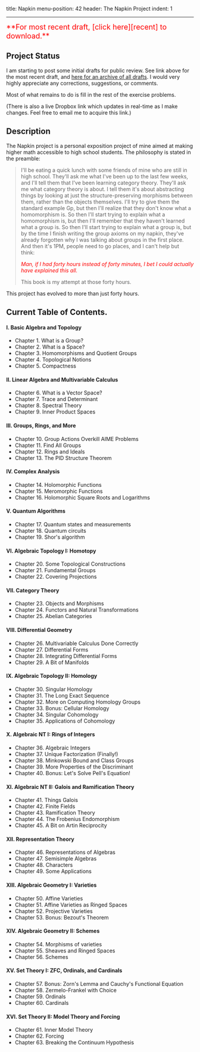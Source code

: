 title: Napkin
menu-position: 42
header: The Napkin Project
indent: 1

---

<span style="color:red; font-size: 140%;">
**For most recent draft, [click here][recent] to download.**
</span>

## Project Status
I am starting to post some initial drafts for public review.
See link above for the most recent draft,
and [here for an archive of all drafts][wp].
I would very highly appreciate any corrections, suggestions, or comments.

Most of what remains to do is fill in the rest of the exercise problems.

(There is also a live Dropbox link which updates in real-time as I make changes.
Feel free to email me to acquire this link.)

## Description
The Napkin project is a personal exposition project of mine
aimed at making higher math accessible to high school students.
The philosophy is stated in the preamble:

> I'll be eating a quick lunch with some friends of mine who are still in high school.
> They'll ask me what I've been up to the last few weeks, and I'll tell them that I've been learning category theory.
> They'll ask me what category theory is about.
> I tell them it's about abstracting things by looking at just the structure-preserving morphisms between them, rather than the objects themselves.
> I'll try to give them the standard example Gp, but then I'll realize that they don't know what a homomorphism is.
> So then I'll start trying to explain what a homomorphism is, but then I'll remember that they haven't learned what a group is.
> So then I'll start trying to explain what a group is, but by the time I finish writing the group axioms on my napkin, they've already forgotten why I was talking about groups in the first place.
> And then it's 1PM, people need to go places, and I can't help but think:
>
> *<span style="color:red;">Man, if I had forty hours instead of forty minutes, I bet I could actually have explained this all.</span>*
>
> This book is my attempt at those forty hours.

This project has evolved to more than just forty hours.

## Current Table of Contents.

#### I. Basic Algebra and Topology
+ Chapter 1. What is a Group? 
+ Chapter 2. What is a Space? 
+ Chapter 3. Homomorphisms and Quotient Groups 
+ Chapter 4. Topological Notions 
+ Chapter 5. Compactness 
#### II. Linear Algebra and Multivariable Calculus 
+ Chapter 6. What is a Vector Space? 
+ Chapter 7. Trace and Determinant 
+ Chapter 8. Spectral Theory 
+ Chapter 9. Inner Product Spaces 
#### III. Groups, Rings, and More 
+ Chapter 10. Group Actions Overkill AIME Problems 
+ Chapter 11. Find All Groups 
+ Chapter 12. Rings and Ideals 
+ Chapter 13. The PID Structure Theorem 
#### IV. Complex Analysis 
+ Chapter 14. Holomorphic Functions 
+ Chapter 15. Meromorphic Functions 
+ Chapter 16. Holomorphic Square Roots and Logarithms 
#### V. Quantum Algorithms
+ Chapter 17. Quantum states and measurements
+ Chapter 18. Quantum circuits
+ Chapter 19. Shor's algorithm
#### VI. Algebraic Topology I: Homotopy 
+ Chapter 20. Some Topological Constructions 
+ Chapter 21. Fundamental Groups 
+ Chapter 22. Covering Projections 
#### VII. Category Theory 
+ Chapter 23. Objects and Morphisms 
+ Chapter 24. Functors and Natural Transformations 
+ Chapter 25. Abelian Categories 
#### VIII. Differential Geometry
+ Chapter 26. Multivariable Calculus Done Correctly 
+ Chapter 27. Differential Forms 
+ Chapter 28. Integrating Differential Forms 
+ Chapter 29. A Bit of Manifolds
#### IX. Algebraic Topology II: Homology 
+ Chapter 30. Singular Homology 
+ Chapter 31. The Long Exact Sequence 
+ Chapter 32. More on Computing Homology Groups 
+ Chapter 33. Bonus: Cellular Homology
+ Chapter 34. Singular Cohomology
+ Chapter 35. Applications of Cohomology
#### X. Algebraic NT I: Rings of Integers 
+ Chapter 36. Algebraic Integers 
+ Chapter 37. Unique Factorization (Finally!) 
+ Chapter 38. Minkowski Bound and Class Groups 
+ Chapter 39. More Properties of the Discriminant 
+ Chapter 40. Bonus: Let's Solve Pell's Equation! 
#### XI. Algebraic NT II: Galois and Ramification Theory 
+ Chapter 41. Things Galois 
+ Chapter 42. Finite Fields 
+ Chapter 43. Ramification Theory 
+ Chapter 44. The Frobenius Endomorphism 
+ Chapter 45. A Bit on Artin Reciprocity
#### XII. Representation Theory
+ Chapter 46. Representations of Algebras
+ Chapter 47. Semisimple Algebras
+ Chapter 48. Characters
+ Chapter 49. Some Applications
#### XIII. Algebraic Geometry I: Varieties 
+ Chapter 50. Affine Varieties 
+ Chapter 51. Affine Varieties as Ringed Spaces
+ Chapter 52. Projective Varieties 
+ Chapter 53. Bonus: Bezout's Theorem
#### XIV. Algebraic Geometry II: Schemes 
+ Chapter 54. Morphisms of varieties
+ Chapter 55. Sheaves and Ringed Spaces
+ Chapter 56. Schemes
#### XV. Set Theory I: ZFC, Ordinals, and Cardinals 
+ Chapter 57. Bonus: Zorn's Lemma and Cauchy's Functional Equation
+ Chapter 58. Zermelo-Frankel with Choice 
+ Chapter 59. Ordinals 
+ Chapter 60. Cardinals 
#### XVI. Set Theory II: Model Theory and Forcing 
+ Chapter 61. Inner Model Theory 
+ Chapter 62. Forcing 
+ Chapter 63. Breaking the Continuum Hypothesis 

[recent]: https://usamo.files.wordpress.com/2016/11/napkin-2016-1107.pdf
[wp]: https://usamo.wordpress.com/napkin/
